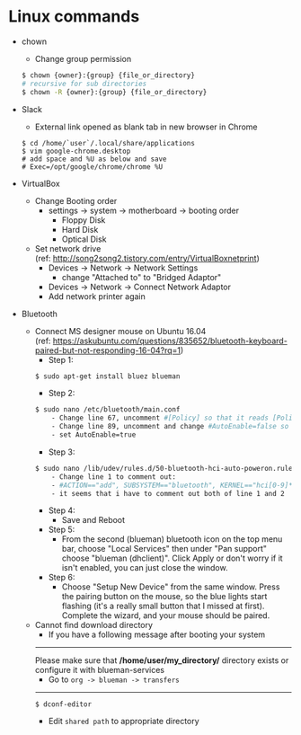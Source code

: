 # Linux commands
* chown
  - Change group permission
  ``` bash
  $ chown {owner}:{group} {file_or_directory}
  # recursive for sub directories
  $ chown -R {owner}:{group} {file_or_directory}
  ```


* Slack
    - External link opened as blank tab in new browser in Chrome
    ```
    $ cd /home/`user`/.local/share/applications
    $ vim google-chrome.desktop
    # add space and %U as below and save
    # Exec=/opt/google/chrome/chrome %U
    ```

* VirtualBox
    - Change Booting order
        - settings -> system -> motherboard -> booting order
            - Floppy Disk
            - Hard Disk
            - Optical Disk
    - Set network drive  
    (ref: http://song2song2.tistory.com/entry/VirtualBoxnetprint)
        - Devices -> Network -> Network Settings
            - change "Attached to" to "Bridged Adaptor"
        - Devices -> Network -> Connect Network Adaptor
        - Add network printer again

* Bluetooth
    - Connect MS designer mouse on Ubuntu 16.04  
    (ref: https://askubuntu.com/questions/835652/bluetooth-keyboard-paired-but-not-responding-16-04?rq=1)
        - Step 1:
        ``` bash
        $ sudo apt-get install bluez blueman
        ```
        - Step 2:
        ``` bash
        $ sudo nano /etc/bluetooth/main.conf
            - Change line 67, uncomment #[Policy] so that it reads [Policy] 
            - Change line 89, uncomment and change #AutoEnable=false so that it reads
            - set AutoEnable=true
        ```
        - Step 3:
        ``` bash
        $ sudo nano /lib/udev/rules.d/50-bluetooth-hci-auto-poweron.rules
            - Change line 1 to comment out:
            - #ACTION=="add", SUBSYSTEM=="bluetooth", KERNEL=="hci[0-9]*", RUN+="/bin/hciconfig %k up"
            - it seems that i have to comment out both of line 1 and 2
        ```
        - Step 4:
            - Save and Reboot
        - Step 5:
            - From the second (blueman) bluetooth icon on the top menu bar, choose "Local Services"
              then under "Pan support" choose "blueman (dhclient)". Click Apply or don't worry if it
              isn't enabled, you can just close the window.
        - Step 6:
            - Choose "Setup New Device" from the same window. Press the pairing button on the mouse,
              so the blue lights start flashing (it's a really small button that I missed at first).
              Complete the wizard, and your mouse should be paired.
    - Cannot find download directory
        - If you have a following message after booting your system
        ___
        Please make sure that **/home/user/my_directory/** directory exists or configure it with blueman-services
        - Go to `org -> blueman -> transfers`
        ___
        ```
        $ dconf-editor
        ```
        - Edit `shared path` to appropriate directory
